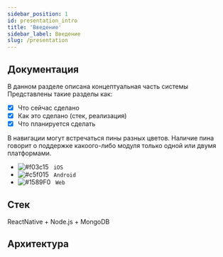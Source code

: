 ```yaml
---
sidebar_position: 1
id: presentation_intro
title: 'Введение' 
sidebar_label: Введение
slug: /presentation
---
```


## Документация

В данном разделе описана концептуальная часть системы
Представлены такие разделы как: 
- [x] Что сейчас сделано
- [x] Как это сделано (стек, реализация)
- [x] Что планируется сделать

В навигации могут встречаться пины разных цветов. Наличие пина говорит о поддержке какоого-либо модуля только одной или двумя платформами.
- ![#f03c15](https://via.placeholder.com/15/000000/000000?text=+) ` iOS`
- ![#c5f015](https://via.placeholder.com/15/c5f015/000000?text=+) ` Android`
- ![#1589F0](https://via.placeholder.com/15/1589F0/000000?text=+) ` Web`


## Стек

ReactNative + Node.js + MongoDB
## Архитектура

